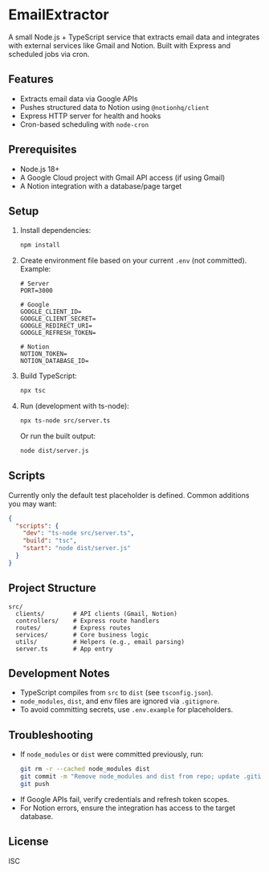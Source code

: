 # EmailExtractor

A small Node.js + TypeScript service that extracts email data and integrates with external services like Gmail and Notion. Built with Express and scheduled jobs via cron.

## Features
- Extracts email data via Google APIs
- Pushes structured data to Notion using `@notionhq/client`
- Express HTTP server for health and hooks
- Cron-based scheduling with `node-cron`

## Prerequisites
- Node.js 18+
- A Google Cloud project with Gmail API access (if using Gmail)
- A Notion integration with a database/page target

## Setup
1. Install dependencies:
   ```bash
   npm install
   ```
2. Create environment file based on your current `.env` (not committed). Example:
   ```env
   # Server
   PORT=3000

   # Google
   GOOGLE_CLIENT_ID=
   GOOGLE_CLIENT_SECRET=
   GOOGLE_REDIRECT_URI=
   GOOGLE_REFRESH_TOKEN=

   # Notion
   NOTION_TOKEN=
   NOTION_DATABASE_ID=
   ```
3. Build TypeScript:
   ```bash
   npx tsc
   ```
4. Run (development with ts-node):
   ```bash
   npx ts-node src/server.ts
   ```
   Or run the built output:
   ```bash
   node dist/server.js
   ```

## Scripts
Currently only the default test placeholder is defined. Common additions you may want:
```json
{
  "scripts": {
    "dev": "ts-node src/server.ts",
    "build": "tsc",
    "start": "node dist/server.js"
  }
}
```

## Project Structure
```
src/
  clients/        # API clients (Gmail, Notion)
  controllers/    # Express route handlers
  routes/         # Express routes
  services/       # Core business logic
  utils/          # Helpers (e.g., email parsing)
  server.ts       # App entry
```

## Development Notes
- TypeScript compiles from `src` to `dist` (see `tsconfig.json`).
- `node_modules`, `dist`, and env files are ignored via `.gitignore`.
- To avoid committing secrets, use `.env.example` for placeholders.

## Troubleshooting
- If `node_modules` or `dist` were committed previously, run:
  ```bash
  git rm -r --cached node_modules dist
  git commit -m "Remove node_modules and dist from repo; update .gitignore"
  git push
  ```
- If Google APIs fail, verify credentials and refresh token scopes.
- For Notion errors, ensure the integration has access to the target database.

## License
ISC

